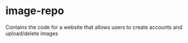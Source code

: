 # image-repo
Contains the code for a website that allows users to create accounts and upload/delete images
